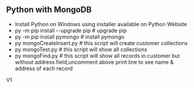 Python with MongoDB 
---
- Install Python on Windows using installer available on Python Website
- py -m pip install --upgrade pip  # upgrade pip
- py -m pip install pymongo   # install pymongo
- py mongoCreateInsert.py   # this script will create customer collections
- py mongoTest.py #  this script will show all collections
- py mongoFind.py # this script will show all records in customer but without address field,uncomment above print line to see name & address of each record 



V1